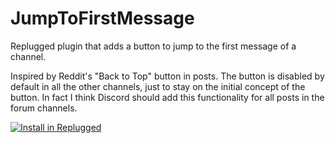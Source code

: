 # JumpToFirstMessage

Replugged plugin that adds a button to jump to the first message of a channel.

Inspired by Reddit's "Back to Top" button in posts. The button is disabled by default in all the
other channels, just to stay on the initial concept of the button. In fact I think Discord should
add this functionality for all posts in the forum channels.

[![Install in Replugged](https://img.shields.io/badge/-Install%20in%20Replugged-blue?style=for-the-badge&logo=none)](https://replugged.dev/install?identifier=dev.fedeilleone.JumpToFirstMessage)

<!-- TODO: GIF Preview -->
<!-- <img src="assets/preview.gif" width="400"> -->
